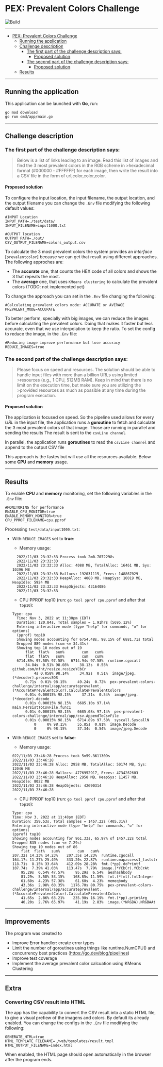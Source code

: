# PEX: Prevalent Colors Challenge
[![Build](https://github.com/micheltraub/pex-prevalent-colors-challenge/actions/workflows/go.yml/badge.svg?branch=main)](https://github.com/micheltraub/pex-prevalent-colors-challenge/actions/workflows/go.yml)

---
- [PEX: Prevalent Colors Challenge](#pex-prevalent-colors-challenge)
  - [Running the application](#running-the-application)
  - [Challenge description](#challenge-description)
    - [The first part of the challenge description says:](#the-first-part-of-the-challenge-description-says)
      - [Proposed solution](#proposed-solution)
    - [The second part of the challenge description says:](#the-second-part-of-the-challenge-description-says)
      - [Proposed solution](#proposed-solution-1)
  - [Results](#results)

---

## Running the application
This application can be launched with **Go**, run:
```shell
go mod download 
go run cmd/app/main.go
```

---
## Challenge description

### The first part of the challenge description says:
>Below is a list of links leading to an image. Read this list of images and find the 3 most prevalent colors in the RGB scheme in >hexadecimal format (#000000 - #FFFFFF) for each image, then write the result into a CSV file in the form of url,color,color,color.

#### Proposed solution
To configure the input location, the input filename, the output location, and the output filename you can change the `.Env` file modifying the following default values:

```dosini
#INPUT Location
INPUT_PATH=./test/data/
INPUT_FILENAME=input1000.txt

#OUTPUT location
OUTPUT_PATH=./out/
CSV_OUTPUT_FILENAME=colors_output.csv
```

To calculate the 3 most prevalent colors the system provides an *interface* [`prevalentcolor`] because we can get that result using different approaches.
The following approches are:
- The **accurate** one, that counts the HEX code of all colors and shows the 3 that repeats the most.
- The **average** one, that uses `KMeans clustering` to calculate the prevalent colors (TODO: not implemented yet)

To change the approach you can set in the `.Env` file changing the following:
```dosini
#Calculating prevalent colors mode: ACCURATE or AVERAGE
PREVALENT_MODE=ACCURATE
```
To better perform, specially with big images, we can reduce the images before calculating the prevalent colors. Doing that makes it faster but less accurate, even that we use interpolation to keep the ratio. To set the config to reduce the image, in the `.Env` file:
```dosini
#Reducing image improve performance but lose accuracy
REDUCE_IMAGES=true
```
### The second part of the challenge description says:
>Please focus on speed and resources. The solution should be able to handle input files with more than a billion URLs using limited >resources (e.g., 1 CPU, 512MB RAM). Keep in mind that there is no limit on the execution time, but make sure you are utilizing the >provided resources as much as possible at any time during the program execution. 

#### Proposed solution
The application is focused on speed. So the pipeline used allows for every *URL* in the input file, the application runs a **goroutine** to fetch and calculate the 3 most prevalent colors of that image. Those are running in parallel and sending the results  The result is sent to the `csvLine channel`. 

In parallel, the application runs **goroutines** to read the `csvLine channel` and append to the output CSV file

This approach is the fastes but will use all the resources available. Below some **CPU** and **memory** usage.

---

## Results

To enable **CPU** and **memory** monitoring, set the following variables in the `.Env` file:
```dosini
#MONITORING for performance
ENABLE_CPU_MONITOR=true
ENABLE_MEMORY_MONITOR=true
CPU_PPROF_FILENAME=cpu.pprof
```

Processing `test/data/input1000.txt`: 
- With `REDUCE_IMAGES` set to **true**:
  - Memory usage: 
  ```dosini
    2022/11/03 23:32:33 Process took 2m0.7072298s
    2022/11/03 23:32:33 
    2022/11/03 23:32:33 Alloc: 4088 MB, TotalAlloc: 16461 MB, Sys: 10396 MB
    2022/11/03 23:32:33 Mallocs: 192031115, Frees: 148867029
    2022/11/03 23:32:33 HeapAlloc: 4088 MB, HeapSys: 10019 MB, HeapIdle: 5924 MB
    2022/11/03 23:32:33 HeapObjects: 43164086
    2022/11/03 23:32:33
    ```
  - CPU PPROF top10 (run: `go tool pprof cpu.pprof` and after that `top10`):
  
  ```shell
  Type: cpu
    Time: Nov 3, 2022 at 11:30pm (EDT)
    Duration: 120.84s, Total samples = 1.91hrs (5695.12%)
    Entering interactive mode (type "help" for commands, "o" for options)
    (pprof) top10
    Showing nodes accounting for 6754.48s, 98.15% of 6881.71s total
    Dropped 889 nodes (cum <= 34.41s)
    Showing top 10 nodes out of 19
        flat  flat%   sum%        cum   cum%
        flat  flat%   sum%        cum   cum%
    6714.89s 97.58% 97.58%   6714.94s 97.58%  runtime.cgocall
        34.84s  0.51% 98.08%     38.13s  0.55%  github.com/nfnt/resize.resizeYCbCr
            4s 0.058% 98.14%     34.92s  0.51%  image/jpeg.(*decoder).processSOS
        0.71s  0.01% 98.15%     49.24s  0.72%  pex-prevalent-colors-challenge/internal/app/accurateprevalent.(*AccuratePrevalentColor).CalculatePrevalentColors
        0.01s 0.00015% 98.15%     37.31s  0.54%  image/jpeg.(*decoder).decode
        0.01s 0.00015% 98.15%   6685.10s 97.14%  main.PersistToCsvFile.func1
        0.01s 0.00015% 98.15%   6685.08s 97.14%  pex-prevalent-colors-challenge/internal/app/csv.AppendToCsvFile
        0.01s 0.00015% 98.15%   6714.89s 97.58%  syscall.SyscallN
            0     0% 98.15%     55.85s  0.81%  image.Decode
            0     0% 98.15%     37.34s  0.54%  image/jpeg.Decode
    ```
- With `REDUCE_IMAGES` set to **false**:
    - Memory usage: 
    ```dosini
    022/11/03 23:46:28 Process took 5m59.3611309s
    2022/11/03 23:46:28 
    2022/11/03 23:46:28 Alloc: 2958 MB, TotalAlloc: 50174 MB, Sys: 12046 MB
    2022/11/03 23:46:28 Mallocs: 4776952917, Frees: 4734262603
    2022/11/03 23:46:28 HeapAlloc: 2958 MB, HeapSys: 11457 MB, HeapIdle: 8022 MB
    2022/11/03 23:46:28 HeapObjects: 42690314
    2022/11/03 23:46:28
    ```
    - CPU PPROF top10 (run: `go tool pprof cpu.pprof` and after that `top10`):
  
    ```shell
    Type: cpu
    Time: Nov 3, 2022 at 11:40pm (EDT)
    Duration: 359.53s, Total samples = 1457.22s (405.31%)
    Entering interactive mode (type "help" for commands, "o" for options)
    (pprof) top10
    Showing nodes accounting for 961.33s, 65.97% of 1457.22s total
    Dropped 835 nodes (cum <= 7.29s)
    Showing top 10 nodes out of 86
        flat  flat%   sum%        cum   cum%
    207.32s 14.23% 14.23%    207.35s 14.23%  runtime.cgocall
    164.17s 11.27% 25.49%    333.20s 22.87%  runtime.mapaccess1_faststr
    118.71s  8.15% 33.64%    412.09s 28.28%  fmt.(*pp).doPrintf
    107.74s  7.39% 41.03%    113.47s  7.79%  image.(*YCbCr).YCbCrAt
        95.29s  6.54% 47.57%     95.29s  6.54%  aeshashbody
        81.29s  5.58% 53.15%    168.85s 11.59%  fmt.(*fmt).fmtInteger
        61.60s  4.23% 57.38%     61.60s  4.23%  memeqbody
        43.36s  2.98% 60.35%   1176.70s 80.75%  pex-prevalent-colors-challenge/internal/app/accurateprevalent.(*AccuratePrevalentColor).CalculatePrevalentColors
        41.65s  2.86% 63.21%    235.90s 16.19%  fmt.(*pp).printArg
        40.20s  2.76% 65.97%     41.19s  2.83%  image.(*NRGBA).NRGBAAt
    ```
---

## Improvements
The program was created to 
- Improve Error handler: create error types
- Limit the number of goroutines using things like runtime.NumCPU() and concurrency best practices (https://go.dev/blog/pipelines)
- Improve test coverage
- Implement the average prevalent color calcuation using KMeans Clustering

---
## Extra
### Converting CSV result into HTML
The app has the capability to convert the CSV result into a static HTML file, to give a visual prefiew of the imagens and colors.
By default its already enabled. You can change the configs in the `.Env` file modifying the following:
```shell
GENERATE_HTML=true
HTML_TEMPLATE_FILENAME=./web/templates/result.tmpl
HTML_OUTPUT_FILENAME=index.html
```
When enabled, the HTML page should open automatically in the browser after the program ends.